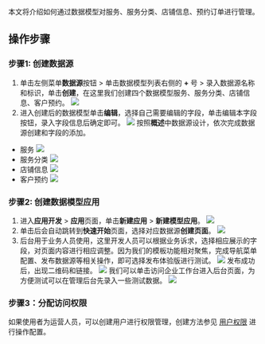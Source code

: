 本文将介绍如何通过数据模型对服务、服务分类、店铺信息、预约订单进行管理。

## 操作步骤

### 步骤1: 创建数据源
1. 单击左侧菜单**数据源**按钮 > 单击数据模型列表右侧的 **+** 号 > 录入数据源名称和标识，单击**创建**，在这里我们创建四个数据模型服务、服务分类、店铺信息、客户预约。
![](https://qcloudimg.tencent-cloud.cn/raw/b1c5ea1a5d4e0de114f285cd0b8a61b4.png)
2. 进入创建后的数据模型单击**编辑**，选择自己需要编辑的字段，单击编辑本字段按钮，录入字段信息后确定即可。
![](https://qcloudimg.tencent-cloud.cn/raw/ac4e1616b5d447129dea740d7ffbd403.png)
按照**概述**中数据源设计，依次完成数据源创建和字段的添加。
 - 服务
![](https://qcloudimg.tencent-cloud.cn/raw/332d8ad3f868842793554535a5a11771.png)
 - 服务分类
![](https://qcloudimg.tencent-cloud.cn/raw/35220c8d7284b90d66f06d4c34c333da.png)
 - 店铺信息
![](https://qcloudimg.tencent-cloud.cn/raw/bde9fef8743b988163a1279a7a43fd70.png)
 - 客户预约
![](https://qcloudimg.tencent-cloud.cn/raw/08cca2b3c8e12a579b584cd1ad799d65.png)



### 步骤2: 创建数据模型应用
1. 进入**应用开发** > **应用**页面，单击**新建应用** > **新建模型应用**。
![](https://qcloudimg.tencent-cloud.cn/raw/48e4644111cfc1ea098e7bb5fee1db83.png)
2. 单击后会自动跳转到**快速开始**页面，选择对应数据源**创建页面**。
![](https://qcloudimg.tencent-cloud.cn/raw/ef53ccc653cc48e141c57618163a4660.png)
3. 后台用于业务人员使用，这里开发人员可以根据业务诉求，选择相应展示的字段，对页面内容进行相应调整。因为我们的模板功能相对聚焦，完成导航菜单配置、发布数据源等相关操作，即可选择发布体验版进行测试。
![](https://qcloudimg.tencent-cloud.cn/raw/038c2af5b44a7c11a00f42bb7eb0792c.png)
发布成功后，出现二维码和链接。
![](https://qcloudimg.tencent-cloud.cn/raw/9ee3e335aa59c5b3b19d872becd91797.png)
我们可以单击访问企业工作台进入后台页面，为方便测试可以在管理后台先录入一些测试数据。
![](https://qcloudimg.tencent-cloud.cn/raw/292e1147f24b0d708b662c3e79fd86c6.png)

### 步骤3：分配访问权限
如果使用者为运营人员，可以创建用户进行权限管理，创建方法参见 [用户权限](https://cloud.tencent.com/document/product/1301/67238) 进行操作配置。
